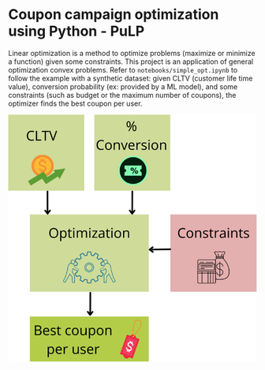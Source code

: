 # Coupon campaign optimization using Python - PuLP

Linear optimization is a method to optimize problems (maximize or minimize a function) given some constraints. This project is an application of general optimization convex problems. Refer to `notebooks/simple_opt.ipynb` to follow the example with a synthetic dataset: given CLTV (customer life time value), conversion probability (ex: provided by a ML model), and some constraints (such as budget or the maximum number of coupons), the optimizer finds the best coupon per user.

![Alt text](images/Optimization.png?raw=true "Coupon Optimizer")
